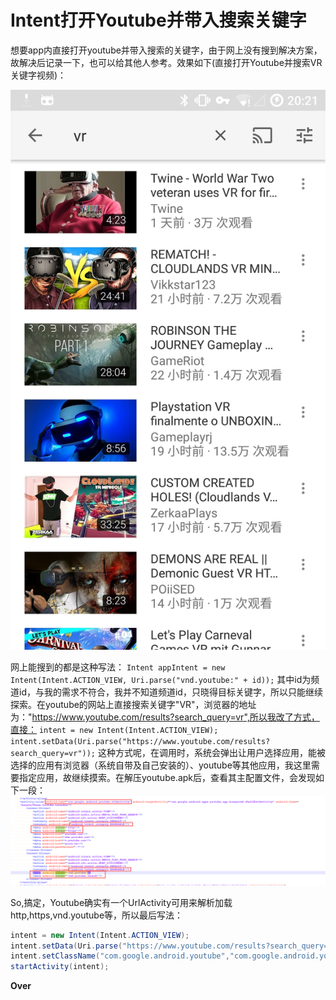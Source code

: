 # Intent打开Youtube并带入搜索关键字

想要app内直接打开youtube并带入搜索的关键字，由于网上没有搜到解决方案，故解决后记录一下，也可以给其他人参考。效果如下(直接打开Youtube并搜索VR关键字视频)：

![搜索结果](./intent-open-youtube/1.png)

网上能搜到的都是这种写法：
`Intent appIntent = new Intent(Intent.ACTION_VIEW, Uri.parse("vnd.youtube:" + id));`
其中id为频道id，与我的需求不符合，我并不知道频道id，只晓得目标关键字，所以只能继续探索。在youtube的网站上直接搜索关键字"VR"，浏览器的地址为："https://www.youtube.com/results?search_query=vr",所以我改了方式，直接：
`intent = new Intent(Intent.ACTION_VIEW);
intent.setData(Uri.parse("https://www.youtube.com/results?search_query=vr"));`
这种方式呢，在调用时，系统会弹出让用户选择应用，能被选择的应用有浏览器（系统自带及自己安装的）、youtube等其他应用，我这里需要指定应用，故继续摸索。在解压youtube.apk后，查看其主配置文件，会发现如下一段：
![youtube主配置文件](./intent-open-youtube/2.png)

So,搞定，Youtube确实有一个UrlActivity可用来解析加载http,https,vnd.youtube等，所以最后写法：
```java
intent = new Intent(Intent.ACTION_VIEW);
intent.setData(Uri.parse("https://www.youtube.com/results?search_query=vr"));
intent.setClassName("com.google.android.youtube","com.google.android.youtube.UrlActivity");
startActivity(intent);
```
**Over**

